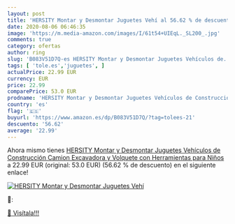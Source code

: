 ```yaml
---
layout: post
title: 'HERSITY Montar y Desmontar Juguetes Vehí al 56.62 % de descuento'
date: 2020-08-06 06:46:35
image: 'https://m.media-amazon.com/images/I/61t54+UIEqL._SL200_.jpg'
comments: true
category: ofertas
author: ring
slug: 'B083V51D7Q-es HERSITY Montar y Desmontar Juguetes Vehículos de...'
tags: [ 'tole.es','juguetes', ]
actualPrice: 22.99 EUR
currency: EUR
price: 22.99
comparePrice: 53.0 EUR
prodname: 'HERSITY Montar y Desmontar Juguetes Vehículos de Construcción Camion Excavadora y Volquete con Herramientas para Niños'
country: 'es'
flag: '🇪🇸'
buyurl: 'https://www.amazon.es/dp/B083V51D7Q/?tag=tolees-21'
descuento: '56.62'
average: '22.99'
---
```


Ahora mismo tienes [HERSITY Montar y Desmontar Juguetes Vehículos de Construcción Camion Excavadora y Volquete con Herramientas para Niños](https://www.amazon.es/dp/B083V51D7Q/?tag=tolees-21) a 22.99 EUR (original: 53.0 EUR) (56.62 %  de descuento) en el siguiente enlace!

[![HERSITY Montar y Desmontar Juguetes Vehí](https://m.media-amazon.com/images/I/61t54+UIEqL._SL200_.jpg)](https://www.amazon.es/dp/B083V51D7Q/?tag=tolees-21)

🔎:


[🛒 Visítala!!!](https://www.amazon.es/dp/B083V51D7Q/?tag=tolees-21)
